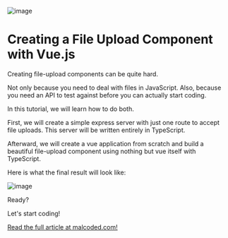![image](https://malcoded.com/api/v1/48238e83-87dd-4b4f-be48-26ea7c89e8e7/asset/vue-file-upload.png)

# Creating a File Upload Component with Vue.js

Creating file-upload components can be quite hard.

Not only because you need to deal with files in JavaScript. Also, because you need an API to test against before you can actually start coding.

In this tutorial, we will learn how to do both.

First, we will create a simple express server with just one route to accept file uploads.
This server will be written entirely in TypeScript.

Afterward, we will create a vue application from scratch and build a beautiful file-upload component using nothing but vue itself with TypeScript.

Here is what the final result will look like:

![image](https://malcoded.com/api/v1/48238e83-87dd-4b4f-be48-26ea7c89e8e7/asset/vue-files-uploading.png)

Ready?

Let's start coding!

[Read the full article at malcoded.com!](https://malcoded.com/posts/vue-file-upload-ts)

